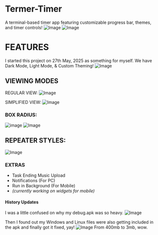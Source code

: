# Termer-Timer
A terminal-based timer app featuring customizable progress bar, themes, and timer controls!
![Image](https://github.com/user-attachments/assets/424edca9-1385-471c-bc98-847d616d4d18)
![Image](https://github.com/user-attachments/assets/8c7a7dba-8d4b-4b62-bbb5-b1212493d904)

# FEATURES
I started this project on 27th May, 2025 as something for myself.
We have Dark Mode, Light Mode, & Custom Theming!
![Image](https://github.com/user-attachments/assets/184a16a7-4df8-474f-a198-7d3cab03ede2)

## VIEWING MODES
REGULAR VIEW:
![Image](https://github.com/user-attachments/assets/e0353903-b2e8-4d3f-8fc4-f37edbbd0c9a)

SIMPLIFIED VIEW:
![Image](https://github.com/user-attachments/assets/5a94b4bc-d480-4ea9-99f2-165be2e02de2)

### BOX RADIUS:
![image](https://github.com/user-attachments/assets/f8a01e0f-ef28-4f58-b291-101c9f1b3828)
![Image](https://github.com/user-attachments/assets/675d6bac-9897-42a5-9b52-db61e7def1a7)

## REPEATER STYLES:
![Image](https://github.com/user-attachments/assets/ad83978c-07af-4fe9-88ea-bfd3ce4ca4df)

### EXTRAS
- Task Ending Music Upload
- Notifications (For PC)
- Run in Background (For Mobile)
- *(currently working on widgets for mobile)*

#### History Updates
I was a little confused on why my debug.apk was so heavy.
![Image](https://github.com/user-attachments/assets/d91ada09-9bfb-444a-81d8-e494c0fb6c30)

Then I found out my Windows and Linux files were also getting included in the apk and finally got it fixed, yay!
![Image](https://github.com/user-attachments/assets/6acb73f9-5416-4894-9b93-21a6a7e741ec)
From 400mb to 3mb, wow.
